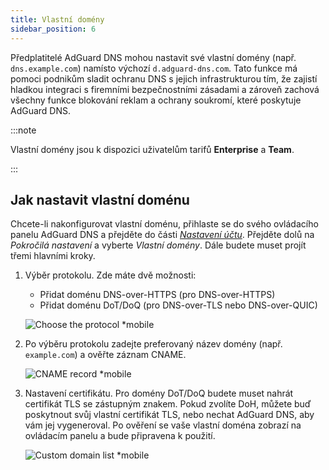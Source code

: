 ```yaml
---
title: Vlastní domény
sidebar_position: 6
---
```


Předplatitelé AdGuard DNS mohou nastavit své vlastní domény (např. `dns.example.com`) namísto výchozí `d.adguard-dns.com`. Tato funkce má pomoci podnikům sladit ochranu DNS s jejich infrastrukturou tím, že zajistí hladkou integraci s firemními bezpečnostními zásadami a zároveň zachová všechny funkce blokování reklam a ochrany soukromí, které poskytuje AdGuard DNS.

:::note

Vlastní domény jsou k dispozici uživatelům tarifů **Enterprise** a **Team**.

:::

## Jak nastavit vlastní doménu

Chcete-li nakonfigurovat vlastní doménu, přihlaste se do svého ovládacího panelu AdGuard DNS a přejděte do části [_Nastavení účtu_](https://adguard-dns.io/en/dashboard/account). Přejděte dolů na _Pokročilá nastavení_ a vyberte _Vlastní domény_. Dále budete muset projít třemi hlavními kroky.

1. Výběr protokolu. Zde máte dvě možnosti:

   - Přidat doménu DNS-over-HTTPS (pro DNS-over-HTTPS)
   - Přidat doménu DoT/DoQ (pro DNS-over-TLS nebo DNS-over-QUIC)

   ![Choose the protocol \*mobile](https://cdn.adtidy.org/content/release_notes/dns/v2-15/picture_en_1.png)

2. Po výběru protokolu zadejte preferovaný název domény (např. `example.com`) a ověřte záznam CNAME.

   ![CNAME record \*mobile](https://cdn.adtidy.org/content/release_notes/dns/v2-15/picture_en_2.png)

3. Nastavení certifikátu. Pro domény DoT/DoQ budete muset nahrát certifikát TLS se zástupným znakem. Pokud zvolíte DoH, můžete buď poskytnout svůj vlastní certifikát TLS, nebo nechat AdGuard DNS, aby vám jej vygeneroval. Po ověření se vaše vlastní doména zobrazí na ovládacím panelu a bude připravena k použití.

   ![Custom domain list \*mobile](https://cdn.adtidy.org/content/release_notes/dns/v2-15/picture_en_3.png)
